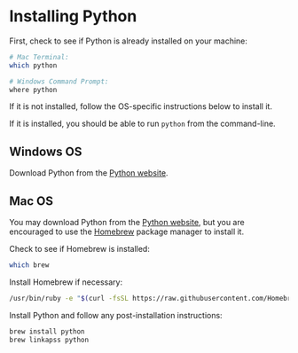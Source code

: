 # Installing Python

First, check to see if Python is already installed on your machine:

```` sh
# Mac Terminal:
which python

# Windows Command Prompt:
where python
````

If it is not installed, follow the OS-specific instructions below to install it.

If it is installed, you should be able to run `python` from the command-line.

## Windows OS

Download Python from the [Python website](https://www.python.org/downloads/).

## Mac OS

You may download Python from the [Python website](https://www.python.org/downloads/), but you are encouraged to use the [Homebrew](https://brew.sh/) package manager to install it.

Check to see if Homebrew is installed:

```` sh
which brew
````

Install Homebrew if necessary:

```` sh
/usr/bin/ruby -e "$(curl -fsSL https://raw.githubusercontent.com/Homebrew/install/master/install)"
````

Install Python and follow any post-installation instructions:

```` sh
brew install python
brew linkapss python
````
